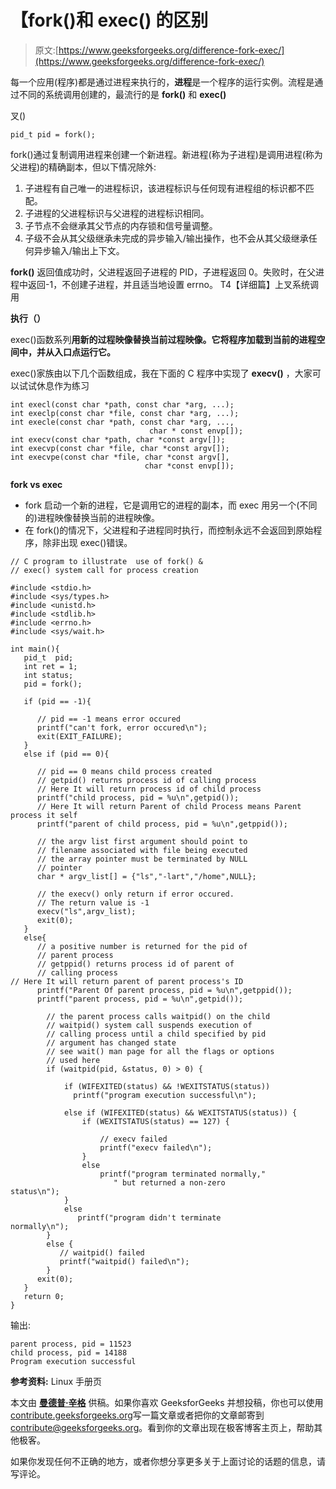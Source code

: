 # 【fork()和 exec() 的区别

> 原文:[https://www.geeksforgeeks.org/difference-fork-exec/](https://www.geeksforgeeks.org/difference-fork-exec/)

每一个应用(程序)都是通过进程来执行的，**进程**是一个程序的运行实例。流程是通过不同的系统调用创建的，最流行的是 **fork()** 和 **exec()**

叉()

```
pid_t pid = fork();

```

fork()通过复制调用进程来创建一个新进程。新进程(称为子进程)是调用进程(称为父进程)的精确副本，但以下情况除外:

1.  子进程有自己唯一的进程标识，该进程标识与任何现有进程组的标识都不匹配。
2.  子进程的父进程标识与父进程的进程标识相同。
3.  子节点不会继承其父节点的内存锁和信号量调整。
4.  子级不会从其父级继承未完成的异步输入/输出操作，也不会从其父级继承任何异步输入/输出上下文。

**fork()**
返回值成功时，父进程返回子进程的 PID，子进程返回 0。失败时，在父进程中返回-1，不创建子进程，并且适当地设置 errno。
T4【详细篇】上叉系统调用

**执行（）**

exec()函数系列**用新的过程映像替换当前过程映像。它将程序加载到当前的进程空间中，并从入口点运行它。**

exec()家族由以下几个函数组成，我在下面的 C 程序中实现了 **execv()** ，大家可以试试休息作为练习

```
int execl(const char *path, const char *arg, ...);
int execlp(const char *file, const char *arg, ...);
int execle(const char *path, const char *arg, ..., 
                               char * const envp[]);
int execv(const char *path, char *const argv[]);
int execvp(const char *file, char *const argv[]);
int execvpe(const char *file, char *const argv[], 
                              char *const envp[]);

```

**fork vs exec**

*   fork 启动一个新的进程，它是调用它的进程的副本，而 exec 用另一个(不同的)进程映像替换当前的进程映像。
*   在 fork()的情况下，父进程和子进程同时执行，而控制永远不会返回到原始程序，除非出现 exec()错误。

```
// C program to illustrate  use of fork() &
// exec() system call for process creation

#include <stdio.h>
#include <sys/types.h>
#include <unistd.h> 
#include <stdlib.h>
#include <errno.h>  
#include <sys/wait.h>

int main(){
   pid_t  pid;
   int ret = 1;
   int status;
   pid = fork();

   if (pid == -1){

      // pid == -1 means error occured
      printf("can't fork, error occured\n");
      exit(EXIT_FAILURE);
   }
   else if (pid == 0){

      // pid == 0 means child process created
      // getpid() returns process id of calling process
      // Here It will return process id of child process
      printf("child process, pid = %u\n",getpid());
      // Here It will return Parent of child Process means Parent process it self
      printf("parent of child process, pid = %u\n",getppid()); 

      // the argv list first argument should point to  
      // filename associated with file being executed
      // the array pointer must be terminated by NULL 
      // pointer
      char * argv_list[] = {"ls","-lart","/home",NULL};

      // the execv() only return if error occured.
      // The return value is -1
      execv("ls",argv_list);
      exit(0);
   }
   else{
      // a positive number is returned for the pid of
      // parent process
      // getppid() returns process id of parent of 
      // calling process
// Here It will return parent of parent process's ID
      printf("Parent Of parent process, pid = %u\n",getppid());
      printf("parent process, pid = %u\n",getpid()); 

        // the parent process calls waitpid() on the child
        // waitpid() system call suspends execution of 
        // calling process until a child specified by pid
        // argument has changed state
        // see wait() man page for all the flags or options
        // used here 
        if (waitpid(pid, &status, 0) > 0) {

            if (WIFEXITED(status) && !WEXITSTATUS(status)) 
              printf("program execution successful\n");

            else if (WIFEXITED(status) && WEXITSTATUS(status)) {
                if (WEXITSTATUS(status) == 127) {

                    // execv failed
                    printf("execv failed\n");
                }
                else 
                    printf("program terminated normally,"
                       " but returned a non-zero status\n");                
            }
            else 
               printf("program didn't terminate normally\n");            
        } 
        else {
           // waitpid() failed
           printf("waitpid() failed\n");
        }
      exit(0);
   }
   return 0;
}
```

输出:

```
parent process, pid = 11523
child process, pid = 14188
Program execution successful

```

**参考资料:**
Linux 手册页

本文由 **[曼德普·辛格](https://github.com/msdeep14)** 供稿。如果你喜欢 GeeksforGeeks 并想投稿，你也可以使用[contribute.geeksforgeeks.org](http://www.contribute.geeksforgeeks.org)写一篇文章或者把你的文章邮寄到 contribute@geeksforgeeks.org。看到你的文章出现在极客博客主页上，帮助其他极客。

如果你发现任何不正确的地方，或者你想分享更多关于上面讨论的话题的信息，请写评论。